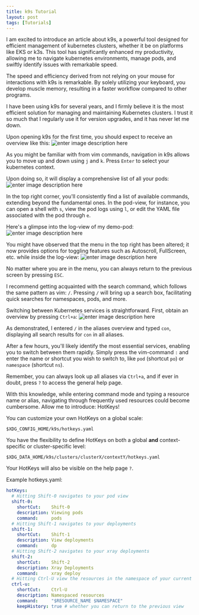 ```yaml
---
title: k9s Tutorial
layout: post
tags: [Tutorials]
---
```


I am excited to introduce an article about k9s, a powerful tool designed for efficient management of kubernetes clusters, whether it be on platforms like EKS or k3s. This tool has significantly enhanced my productivity, allowing me to navigate kubernetes environments, manage pods, and swiftly identify issues with remarkable speed.

<!-- more -->

The speed and efficiency derived from not relying on your mouse for interactions with k9s is remarkable. By solely utilizing your keyboard, you develop muscle memory, resulting in a faster workflow compared to other programs.

I have been using k9s for several years, and I firmly believe it is the most efficient solution for managing and maintaining Kubernetes clusters. I trust it so much that I regularly use it for version upgrades, and it has never let me down.

Upon opening k9s for the first time, you should expect to receive an overview like this:
![enter image description here](https://i.imgur.com/x5irRPq.png)


As you might be familiar with from vim commands, navigation in k9s allows you to move up and down using `j` and `k`. Press `Enter` to select your kubernetes context.

Upon doing so, it will display a comprehensive list of all your pods:
![enter image description here](https://i.imgur.com/0mKgBN3.png)


In the top right corner, you'll consistently find a list of available commands, extending beyond the fundamental ones. In the pod-view, for instance, you can open a shell with `s`, view the pod logs using `l`, or edit the YAML file associated with the pod through `e`.

Here's a glimpse into the log-view of my demo-pod:
![enter image description here](https://i.imgur.com/rucaWyP.png)

You might have observed that the menu in the top right has been altered; it now provides options for toggling features such as Autoscroll, FullScreen, etc. while inside the log-view:
![enter image description here](https://i.imgur.com/Jicq8Tu.png)


No matter where you are in the menu, you can always return to the previous screen by pressing `ESC`.

I recommend getting acquainted with the search command, which follows the same pattern as vim: `/`. Pressing `/` will bring up a search box, facilitating quick searches for namespaces, pods, and more.

Switching between Kubernetes services is straightforward. First, obtain an overview by pressing `Ctrl+a`:
![enter image description here](https://i.imgur.com/86BXNra.png)


As demonstrated, I entered `/` in the aliases overview and typed `con`, displaying all search results for `con` in all aliases.

After a few hours, you'll likely identify the most essential services, enabling you to switch between them rapidly. Simply press the vim-command `:` and enter the name or shortcut you wish to switch to, like `pod` (shortcut `po`) or `namespace` (shortcut `ns`).

Remember, you can always look up all aliases via `Ctrl+a`, and if ever in doubt, press `?` to access the general help page.

With this knowledge, while entering command mode and typing a resource name or alias, navigating through frequently used resources could become cumbersome.
Allow me to introduce: HotKeys!

You can customize your own HotKeys on a global scale:

    $XDG_CONFIG_HOME/k9s/hotkeys.yaml

You have the flexibility to define HotKeys on both a global **and** context-specific or cluster-specific level:

    $XDG_DATA_HOME/k9s/clusters/clusterX/contextY/hotkeys.yaml

Your HotKeys will also be visible on the help page `?`.

Example hotkeys.yaml:

```yaml
hotKeys:
  # Hitting Shift-0 navigates to your pod view
  shift-0:
    shortCut:    Shift-0
    description: Viewing pods
    command:     pods
  # Hitting Shift-1 navigates to your deployments
  shift-1:
    shortCut:    Shift-1
    description: View deployments
    command:     dp
  # Hitting Shift-2 navigates to your xray deployments
  shift-2:
    shortCut:    Shift-2
    description: Xray Deployments
    command:     xray deploy
  # Hitting Ctrl-U view the resources in the namespace of your current selection
  ctrl-u:
    shortCut:    Ctrl-U
    description: Namespaced resources
    command:     "$RESOURCE_NAME $NAMESPACE"
    keepHistory: true # whether you can return to the previous view
```
